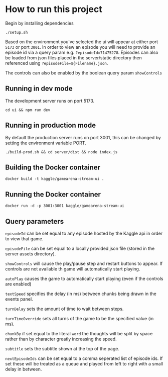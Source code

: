 # How to run this project
Begin by installing dependencies

```console
./setup.sh
```

Based on the environment you've selected the ui will appear at either port `5173` or port `3001`. In order to view an episode
you will need to provide an episode id via a query param e.g. `?episodeId=71475278`. Episodes can also be loaded from json files placed in the server/static directory then referenced using `?episodeFile=${Filename}.json`.

The controls can also be enabled by the boolean query param `showControls`

## Running in dev mode
The development server runs on port 5173.

```console
cd ui && npm run dev
```

## Running in production mode
By default the production server runs on port 3001, this can be changed by setting the environment variable PORT.

```console
./build-prod.sh && cd server/dist && node index.js
```

## Building the Docker container
```console
docker build -t kaggle/gamearena-stream-ui .
```

## Running the Docker container
```console
docker run -d -p 3001:3001 kaggle/gamearena-stream-ui
```

## Query parameters

`episodeId` can be set equal to any episode hosted by the Kaggle api in order to view that game.

`episodeFile` can be set equal to a locally provided json file (stored in the server assets directory).

`showControls` will cause the play/pause step and restart buttons to appear. If controls are not available th game will automatically start playing.

`autoPlay` causes the game to automatically start playing (even if the controls are enabled)

`textSpeed` specifies the delay (in ms) between chunks being drawn in the events panel.

`turnDelay` sets the amount of time to wait between steps.

`turnTimeOverride` sets all turns of the game to be the specified value (in ms).

`chunkBy` if set equal to the literal `word` the thoughts will be split by space rather than by character greatly increasing the speed.

`subtitle` sets the subtitle shown at the top of the page.

`nextEpisodeIds` can be set equal to a comma seperated list of episode ids. If set these will be treated as a queue and played from left to right with a small delay in between.
